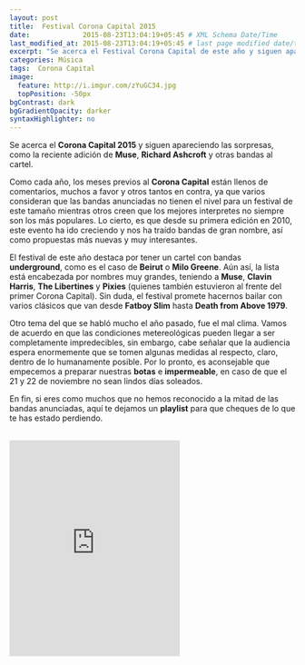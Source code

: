 ```yaml
---
layout: post
title:  Festival Corona Capital 2015
date:             2015-08-23T13:04:19+05:45 # XML Schema Date/Time
last_modified_at: 2015-08-23T13:04:19+05:45 # last page modified date/time
excerpt: "Se acerca el Festival Corona Capital de este año y siguen apareciendo las sorpresas."
categories: Música
tags:  Corona Capital
image:
  feature: http://i.imgur.com/zYuGC34.jpg
  topPosition: -50px
bgContrast: dark
bgGradientOpacity: darker
syntaxHighlighter: no
---
```


Se acerca el **Corona Capital 2015** y siguen apareciendo las sorpresas, como la reciente adición de **Muse**, **Richard Ashcroft** y otras bandas al cartel.

Como cada año, los meses previos al **Corona Capital** están llenos de comentarios, muchos a favor y otros tantos en contra, ya que varios consideran que las bandas anunciadas no tienen el nivel para un festival de este tamaño mientras otros creen que los mejores interpretes no siempre son los más populares. Lo cierto, es que desde su primera edición en 2010, este evento ha ido creciendo y nos ha traído bandas de gran nombre, así como propuestas más nuevas y muy interesantes.

El festival de este año destaca por tener un cartel con bandas **underground**, como es el caso de **Beirut** o **Milo Greene**. Aún así, la lista está encabezada por nombres muy grandes, teniendo a **Muse**, **Clavin Harris**, **The Libertines** y **Pixies** (quienes también estuvieron al frente del primer Corona Capital). Sin duda, el festival promete hacernos bailar con varios clásicos que van desde **Fatboy Slim** hasta  **Death from Above 1979**.

Otro tema del que se habló mucho el año pasado, fue el mal clima. Vamos de acuerdo en que las condiciones metereológicas pueden llegar a ser completamente impredecibles, sin embargo, cabe señalar que la audiencia espera enormemente que se tomen algunas medidas al respecto, claro, dentro de lo humanamente posible. Por lo pronto, es aconsejable que empecemos a preparar nuestras **botas** e **impermeable**, en caso de que el 21 y  22  de noviembre no sean lindos días soleados.

En fin, si eres como muchos que no hemos reconocido a la mitad de las bandas anunciadas, aquí te dejamos un **playlist** para que cheques de lo que te has estado perdiendo.

<br>
<iframe src="https://embed.spotify.com/?uri=spotify%3Auser%3A12145046388%3Aplaylist%3A1iUjNOSNrWLyfsIQP9E1VC" width="300" height="380" frameborder="0" allowtransparency="true"></iframe>
